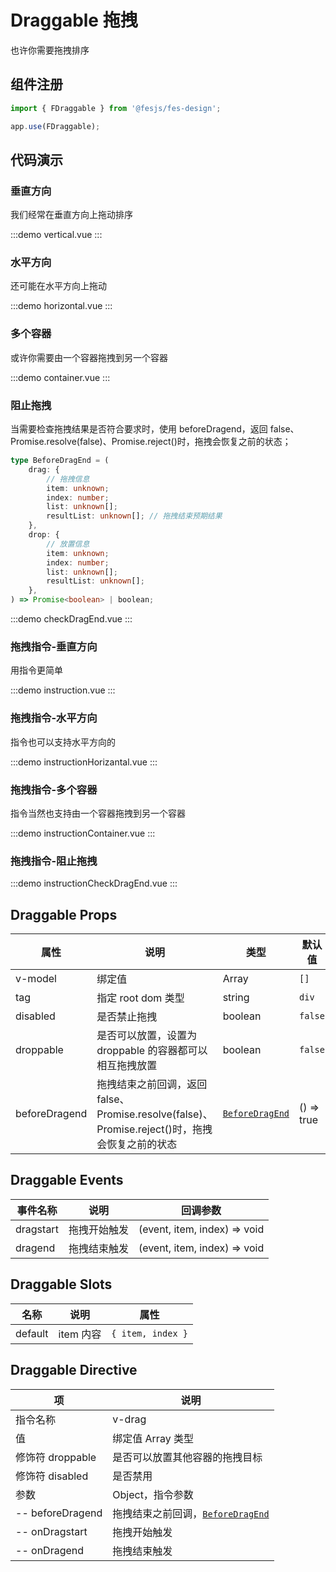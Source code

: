 # Draggable 拖拽

也许你需要拖拽排序

## 组件注册

```js
import { FDraggable } from '@fesjs/fes-design';

app.use(FDraggable);
```

## 代码演示

### 垂直方向

我们经常在垂直方向上拖动排序

:::demo
vertical.vue
:::

### 水平方向

还可能在水平方向上拖动

:::demo
horizontal.vue
:::

### 多个容器

或许你需要由一个容器拖拽到另一个容器

:::demo
container.vue
:::

### 阻止拖拽

当需要检查拖拽结果是否符合要求时，使用 beforeDragend，返回 false、Promise.resolve(false)、Promise.reject()时，拖拽会恢复之前的状态；

```ts
type BeforeDragEnd = (
    drag: {
        // 拖拽信息
        item: unknown;
        index: number;
        list: unknown[];
        resultList: unknown[]; // 拖拽结束预期结果
    },
    drop: {
        // 放置信息
        item: unknown;
        index: number;
        list: unknown[];
        resultList: unknown[];
    },
) => Promise<boolean> | boolean;
```

:::demo
checkDragEnd.vue
:::

### 拖拽指令-垂直方向

用指令更简单

:::demo
instruction.vue
:::

### 拖拽指令-水平方向

指令也可以支持水平方向的

:::demo
instructionHorizantal.vue
:::

### 拖拽指令-多个容器

指令当然也支持由一个容器拖拽到另一个容器

:::demo
instructionContainer.vue
:::

### 拖拽指令-阻止拖拽

:::demo
instructionCheckDragEnd.vue
:::

## Draggable Props

| 属性          | 说明                                                                                           | 类型                         | 默认值     |
| ------------- | ---------------------------------------------------------------------------------------------- | ---------------------------- | ---------- |
| v-model       | 绑定值                                                                                         | Array                        | `[]`       |
| tag           | 指定 root dom 类型                                                                             | string                       | `div`      |
| disabled      | 是否禁止拖拽                                                                                   | boolean                      | `false`    |
| droppable     | 是否可以放置，设置为 droppable 的容器都可以相互拖拽放置                                        | boolean                      | `false`    |
| beforeDragend | 拖拽结束之前回调，返回 false、Promise.resolve(false)、Promise.reject()时，拖拽会恢复之前的状态 | [`BeforeDragEnd`](#阻止拖拽) | () => true |

## Draggable Events

| 事件名称  | 说明         | 回调参数                     |
| --------- | ------------ | ---------------------------- |
| dragstart | 拖拽开始触发 | (event, item, index) => void |
| dragend   | 拖拽结束触发 | (event, item, index) => void |

## Draggable Slots

| 名称    | 说明      | 属性              |
| ------- | --------- | ----------------- |
| default | item 内容 | `{ item, index }` |

## Draggable Directive

| 项               | 说明                                           |
| ---------------- | ---------------------------------------------- |
| 指令名称         | v-drag                                         |
| 值               | 绑定值 Array 类型                              |
| 修饰符 droppable | 是否可以放置其他容器的拖拽目标                 |
| 修饰符 disabled  | 是否禁用                                       |
| 参数             | Object，指令参数                               |
| -- beforeDragend | 拖拽结束之前回调，[`BeforeDragEnd`](#阻止拖拽) |
| -- onDragstart   | 拖拽开始触发                                   |
| -- onDragend     | 拖拽结束触发                                   |
